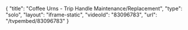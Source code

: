 {
    "title": "Coffee Urns - Trip Handle Maintenance\/Replacement",
    "type": "solo",
    "layout": "iframe-static",
    "videoId": "83096783",
    "url": "\/tvpembed\/83096783"
}